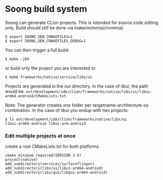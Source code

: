 # Soong build system
Soong can generate CLion projects. This is intended for source code editing only. Build should still be done via make/m/mm(a)/mmm(a).
```
$ export SOONG_GEN_CMAKEFILES=1
$ export SOONG_GEN_CMAKEFILES_DEBUG=1
```

You can then trigger a full build:

`$ make -j64`

or build only the project you are interested in:

`$ make frameworks/native/service/libs/ui`

Projects are generated in the out directory. In the case of libui, the path would be:
`out/development/ide/clion/frameworks/native/libs/ui/libui-arm64-android/CMakeLists.txt`

Note: The generator creates one folder per targetname-architecture-os combination. In the case of libui you endup with two projects:

```
$ ls out/development/ide/clion/frameworks/native/libs/ui
libui-arm64-android libui-arm-android
```

### Edit multiple projects at once
create a root CMakeLists.txt for both platforms  
```
cmake_minimum_required(VERSION 3.6)
project(native)
add_subdirectory(services/surfaceflinger)
add_subdirectory(libs/ui/libui-arm64-android)
add_subdirectory(libs/gui/libgui-arm64-android)
```
